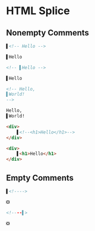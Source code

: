 # HTML Splice

## Nonempty Comments
```html
▌<!-- Hello -->
```
```html
▌Hello 
```

```html
<!-- ▌Hello -->
```
```html
▌Hello 
```

```html
<!-- Hello, 
▌World!
-->
```
```html
Hello, 
▌World!

```

```html
<div>
	▌<!--<h1>Hello</h1>-->
</div>
```
```html
<div>
	▌<h1>Hello</h1>
</div>
```

## Empty Comments
```html
▌<!---->
```
```html
❎
```

```html
<!----▌>
```
```html
❎
```